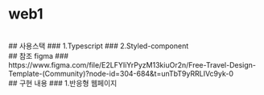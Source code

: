 # web1   
<br />
## 사용스택
### 1.Typescript
### 2.Styled-component  
<br />
## 참조 figma
### https://www.figma.com/file/E2LFYIiYrPyzM13kiuOr2n/Free-Travel-Design-Template-(Community)?node-id=304-684&t=unTbT9yRRLIVc9yk-0  
<br />
## 구현 내용
### 1.반응형 웹페이지
